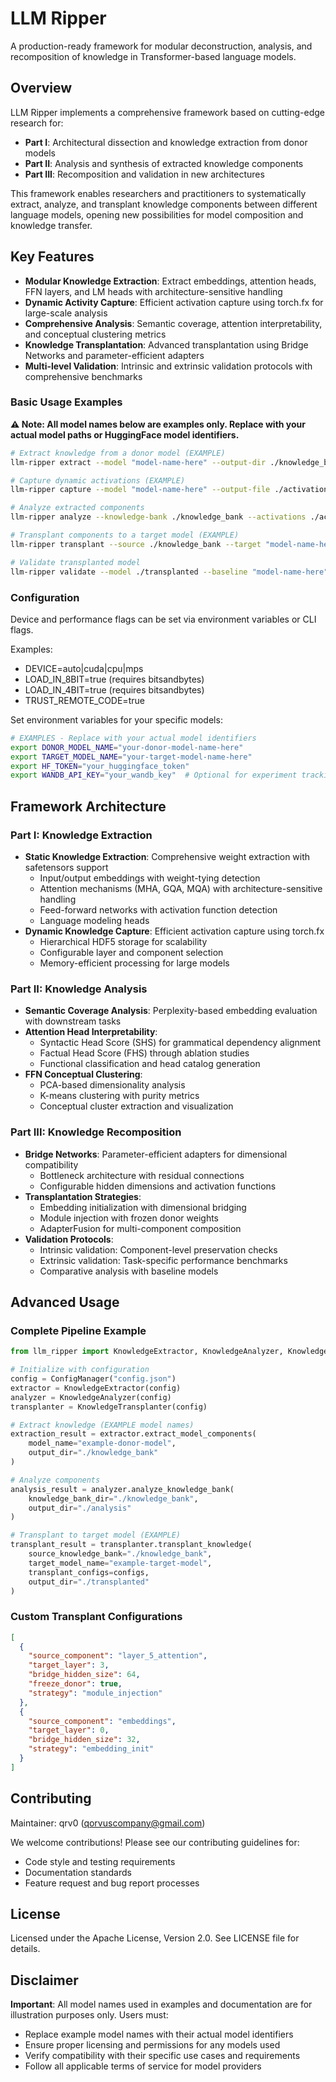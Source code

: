 # LLM Ripper

A production-ready framework for modular deconstruction, analysis, and recomposition of knowledge in Transformer-based language models.

## Overview

LLM Ripper implements a comprehensive framework based on cutting-edge research for:
- **Part I**: Architectural dissection and knowledge extraction from donor models
- **Part II**: Analysis and synthesis of extracted knowledge components  
- **Part III**: Recomposition and validation in new architectures

This framework enables researchers and practitioners to systematically extract, analyze, and transplant knowledge components between different language models, opening new possibilities for model composition and knowledge transfer.

## Key Features

- **Modular Knowledge Extraction**: Extract embeddings, attention heads, FFN layers, and LM heads with architecture-sensitive handling
- **Dynamic Activity Capture**: Efficient activation capture using torch.fx for large-scale analysis
- **Comprehensive Analysis**: Semantic coverage, attention interpretability, and conceptual clustering metrics
- **Knowledge Transplantation**: Advanced transplantation using Bridge Networks and parameter-efficient adapters
- **Multi-level Validation**: Intrinsic and extrinsic validation protocols with comprehensive benchmarks

### Basic Usage Examples

**⚠️ Note: All model names below are examples only. Replace with your actual model paths or HuggingFace model identifiers.**

```bash
# Extract knowledge from a donor model (EXAMPLE)
llm-ripper extract --model "model-name-here" --output-dir ./knowledge_bank

# Capture dynamic activations (EXAMPLE)  
llm-ripper capture --model "model-name-here" --output-file ./activations.h5 --dataset wikitext

# Analyze extracted components
llm-ripper analyze --knowledge-bank ./knowledge_bank --activations ./activations.h5 --output-dir ./analysis

# Transplant components to a target model (EXAMPLE)
llm-ripper transplant --source ./knowledge_bank --target "model-name-here" --output-dir ./transplanted

# Validate transplanted model
llm-ripper validate --model ./transplanted --baseline "model-name-here" --output-dir ./validation_results
```

### Configuration

Device and performance flags can be set via environment variables or CLI flags.

Examples:
- DEVICE=auto|cuda|cpu|mps
- LOAD_IN_8BIT=true (requires bitsandbytes)
- LOAD_IN_4BIT=true (requires bitsandbytes)
- TRUST_REMOTE_CODE=true


Set environment variables for your specific models:

```bash
# EXAMPLES - Replace with your actual model identifiers
export DONOR_MODEL_NAME="your-donor-model-name-here"
export TARGET_MODEL_NAME="your-target-model-name-here" 
export HF_TOKEN="your_huggingface_token"
export WANDB_API_KEY="your_wandb_key"  # Optional for experiment tracking
```

## Framework Architecture

### Part I: Knowledge Extraction
- **Static Knowledge Extraction**: Comprehensive weight extraction with safetensors support
  - Input/output embeddings with weight-tying detection
  - Attention mechanisms (MHA, GQA, MQA) with architecture-sensitive handling  
  - Feed-forward networks with activation function detection
  - Language modeling heads
- **Dynamic Knowledge Capture**: Efficient activation capture using torch.fx
  - Hierarchical HDF5 storage for scalability
  - Configurable layer and component selection
  - Memory-efficient processing for large models

### Part II: Knowledge Analysis  
- **Semantic Coverage Analysis**: Perplexity-based embedding evaluation with downstream tasks
- **Attention Head Interpretability**: 
  - Syntactic Head Score (SHS) for grammatical dependency alignment
  - Factual Head Score (FHS) through ablation studies
  - Functional classification and head catalog generation
- **FFN Conceptual Clustering**:
  - PCA-based dimensionality analysis  
  - K-means clustering with purity metrics
  - Conceptual cluster extraction and visualization

### Part III: Knowledge Recomposition
- **Bridge Networks**: Parameter-efficient adapters for dimensional compatibility
  - Bottleneck architecture with residual connections
  - Configurable hidden dimensions and activation functions
- **Transplantation Strategies**:
  - Embedding initialization with dimensional bridging
  - Module injection with frozen donor weights
  - AdapterFusion for multi-component composition
- **Validation Protocols**:
  - Intrinsic validation: Component-level preservation checks
  - Extrinsic validation: Task-specific performance benchmarks
  - Comparative analysis with baseline models

## Advanced Usage

### Complete Pipeline Example
```python
from llm_ripper import KnowledgeExtractor, KnowledgeAnalyzer, KnowledgeTransplanter

# Initialize with configuration
config = ConfigManager("config.json")
extractor = KnowledgeExtractor(config)
analyzer = KnowledgeAnalyzer(config)  
transplanter = KnowledgeTransplanter(config)

# Extract knowledge (EXAMPLE model names)
extraction_result = extractor.extract_model_components(
    model_name="example-donor-model",
    output_dir="./knowledge_bank"
)

# Analyze components
analysis_result = analyzer.analyze_knowledge_bank(
    knowledge_bank_dir="./knowledge_bank",
    output_dir="./analysis"
)

# Transplant to target model (EXAMPLE)
transplant_result = transplanter.transplant_knowledge(
    source_knowledge_bank="./knowledge_bank",
    target_model_name="example-target-model", 
    transplant_configs=configs,
    output_dir="./transplanted"
)
```

### Custom Transplant Configurations
```json
[
  {
    "source_component": "layer_5_attention",
    "target_layer": 3,
    "bridge_hidden_size": 64,
    "freeze_donor": true,
    "strategy": "module_injection"
  },
  {
    "source_component": "embeddings", 
    "target_layer": 0,
    "bridge_hidden_size": 32,
    "strategy": "embedding_init"
  }
]
```

## Contributing

Maintainer: qrv0 (qorvuscompany@gmail.com)


We welcome contributions! Please see our contributing guidelines for:
- Code style and testing requirements
- Documentation standards
- Feature request and bug report processes

## License

Licensed under the Apache License, Version 2.0. See LICENSE file for details.

## Disclaimer

**Important**: All model names used in examples and documentation are for illustration purposes only. Users must:
- Replace example model names with their actual model identifiers
- Ensure proper licensing and permissions for any models used
- Verify compatibility with their specific use cases and requirements
- Follow all applicable terms of service for model providers
